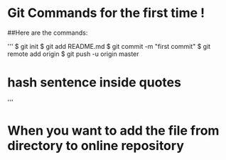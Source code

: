 # Git Commands for the <b>first time</b> !

##Here are the commands:

'''
$ git init
$ git add README.md
$ git commit -m "first commit"
$ git remote add origin 
$ git push -u origin master

# hash sentence inside quotes
'''
# When you want to add the file from directory to online repository